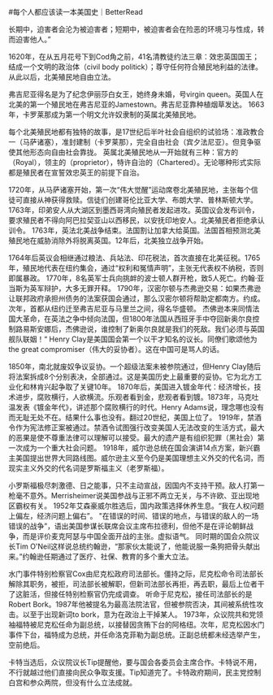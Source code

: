 #每个人都应该读一本美国史｜BetterRead

长期中，迫害者会沦为被迫害者；短期中，被迫害者会在险恶的环境习与性成，转而迫害他人。”

1620年，在从五月花号下到Cod角之前，41名清教徒约法三章：效忠英国国王；结成一个文明的政治体（civil body politick）；尊守任何符合殖民地利益的法律。从此以后，北美殖民地自由立法。

弗吉尼亚得名是为了纪念伊丽莎白女王，她终身未婚，号virgin queen。英国人在北美的第一个殖民地在弗吉尼亚的Jamestown。弗吉尼亚靠种植烟草发达。 1663年，卡罗莱那成为第一个明文允许奴隶制的英属北美殖民地。

每个北美殖民地都有独特的故事，是17世纪后半叶社会自组织的试验场：准政教合一（马萨诸塞），准封建制（卡罗莱那），完全自由社会（宾夕法尼亚）。但竞争驱使其他形态向自由社会靠拢。 英属北美殖民地从一开始就有三种：官方的（Royal），领主的（proprietor），特许自治的（Chartered）。无论哪种形式实际都是殖民者在宣誓效忠英王的前提下自治。

1720年，从马萨诸塞开始，第一次“伟大觉醒”运动席卷北美殖民地，主张每个信徒可直接从神获得救赎。信徒们创建哥伦比亚大学、布朗大学、普林斯顿大学。 1763年，印弟安人从大湖区到墨西哥湾向殖民者发起进攻。英国议会发布训令，要求殖民者不得向阿巴拉契亚山以西移民，以安抚印地安人。北美殖民者拒绝承认训令。 1763年，英法北美战争结束。法国割让加拿大给英国。法国首相预测北美殖民地在威胁消除外将脱离英国。12年后，北美独立战争开始。

1764年后英议会相继通过粮法、兵站法、印花税法，首次直接在北美征税。1765年，殖民地代表在纽约集会，通过“权利和冤情声明”，主张无代表权不纳税，否则即属暴政。 1770年，8名英军士兵向挑衅的波士顿人群开枪，致5人死亡。约翰·亚当斯为英军辩护，大多无罪开释。 1790年，汉密尔顿与杰弗逊交易：如果杰弗逊让联邦政府承担州债务的法案获国会通过，那么汉密尔顿将帮助定都南方。约成。次年，首都从纽约迁至弗吉尼亚与马里兰之间，得名华盛顿。 杰佛逊本来同情法国大革命，在英法之争中倾向法国，但1800年法国从西班牙手中夺回新奥尔良控制路易斯安娜后，杰佛逊说，谁控制了新奥尔良就是我们的死敌。我们必须与英国舰队联姻！“ Henry Clay是美国国会第一个以干才知名的议长。同僚们歌颂他为the great compromiser（伟大的妥协者）。这在中国可是骂人的话。

1850年，南北就废奴争议妥协。一个超级法案未被参院通过，但Henry Clay随后将法案拆成8个分别表决，全部通过。这是美国历史上最重要的妥协。它为北方工业化和林肯兴起争取了关键10年。 1870年后，美国进入镀金年代：经济增长，技术进步，腐败横行，人欲横流。乐观者看到金，悲观者看到镀。1873年，马克吐温发表《镀金年代》，讲述那个腐败横行的时代。Henry Adams说，理念哪也没有而无耻无处不在。结果什么事也没有。翻过20世纪，美国上位了。 1919年，禁酒令作为宪法修正案被通过。禁酒令试图强行改变美国人无法改变的生活方式，最大的恶果是使不尊重法律可以理解可以接受。最大的遗产是有组织犯罪（黑社会）第一次成为一个重大社会问题。 1918年，威尔逊总统在国会演讲14点方案，新兴霸主美国提出世界大同路线图。威尔逊主义至今仍是美国理想主义外交的代名词，而现实主义外交的代名词是罗斯福主义（老罗斯福）。

小罗斯福极尽刺激德、日之能事，只不主动宣战，因国内不支持干预。敌人打第一枪毫不意外。Merrisheimer说美国参战与正邪不两立无关，与不许欧、亚出现地区霸权有关。 1952年艾森豪威尔胜选后，国内政策选择休养生息。“我在人权问题上偏左，经济问题上偏右”。 "在错误的时间、错误的地点，与错误的敌人的一场错误的战争”，语出美国参谋长联席会议主席布拉德利，但他不是在评论朝鲜战争，而是评价麦克阿瑟与中国全面开战的主张。虚拟语气。 同时期的国会众院议长Tim O'Neil这样说总统约翰逊，“那家伙太能说了，他能说服一条狗把骨头献出来。”约翰逊任期通过了医疗、社保、教育的多个重大立法。

水门事件特别检察官Cox由尼克松政府司法部长。僵持之际，尼克松命令司法部长解除其职务，被拒，司法部长被解职，但新司法部长再拒，再去职，最后上位者干了这脏活，但接任特别检察官仍完成调查。 听命于尼克松，接任司法部长的是Robert Bork。1987年他被提名为最高法院法官，但被参院否决，其间被系统性攻击。以至于出现新词to bork，意为在政治上干掉某人。 1973年，众议院共和党领袖福特被尼克松任命为副总统，以接替因贪贿下台的阿格纽。次年，尼克松因水门事件下台，福特成为总统，并任命洛克菲勒为副总统。正副总统都未经选举产生，空前绝后。

卡特当选后，众议院议长Tip提醒他，要与国会各委员会主席合作。卡特说不用，不行就越过他们直接向民众争取支援。Tip知道完了。卡特政府期间，民主党控制白宫和参众两院，但没有什么立法成就。

